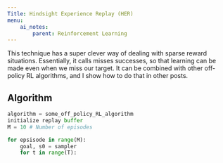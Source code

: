 ```yaml
---
Title: Hindsight Experience Replay (HER)
menu:
    ai_notes:
        parent: Reinforcement Learning
---
```


This technique has a super clever way of dealing with sparse reward situations. Essentially, it calls misses successes, so that learning can be made even when we miss our target. It can be combined with other off-policy RL algorithms, and I show how to do that in other posts. 

## Algorithm


```python
algorithm = some_off_policy_RL_algorithm
initialize replay buffer
M = 10 # Number of episodes

for epsisode in range(M):
    goal, s0 = sampler
    for t in range(T):
        
```
